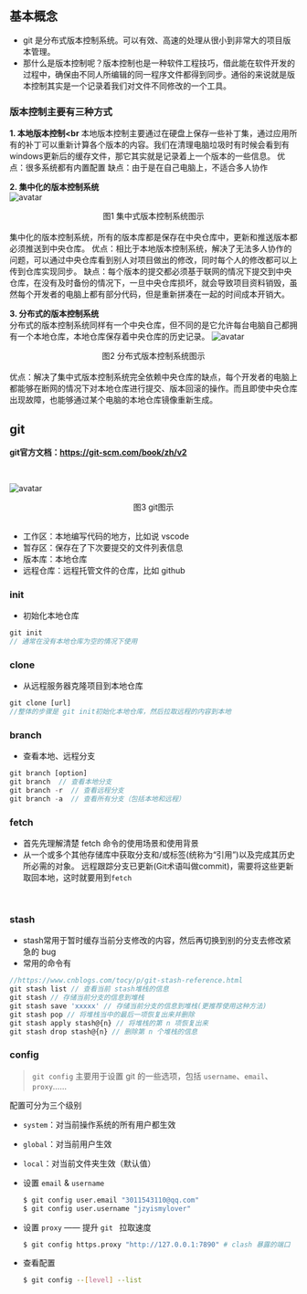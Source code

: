## 基本概念
- git 是分布式版本控制系统。可以有效、高速的处理从很小到非常大的项目版本管理。
- 那什么是版本控制呢？版本控制也是一种软件工程技巧，借此能在软件开发的过程中，确保由不同人所编辑的同一程序文件都得到同步。通俗的来说就是版本控制其实是一个记录着我们对文件不同修改的一个工具。

### 版本控制主要有三种方式<br>
**1. 本地版本控制<br**
本地版本控制主要通过在硬盘上保存一些补丁集，通过应用所有的补丁可以重新计算各个版本的内容。我们在清理电脑垃圾时有时候会看到有windows更新后的缓存文件，那它其实就是记录着上一个版本的一些信息。
优点：很多系统都有内置配置
缺点：由于是在自己电脑上，不适合多人协作

**2. 集中化的版本控制系统**<br>
![avatar](https://static.vue-js.com/8b4b3040-f5ad-11eb-85f6-6fac77c0c9b3.png)

<div style="text-align: center;">图1 集中式版本控制系统图示</div>

<br>
集中化的版本控制系统，所有的版本库都是保存在中央仓库中，更新和推送版本都必须推送到中央仓库。
优点：相比于本地版本控制系统，解决了无法多人协作的问题，可以通过中央仓库看到别人对项目做出的修改，同时每个人的修改都可以上传到仓库实现同步。
缺点：每个版本的提交都必须基于联网的情况下提交到中央仓库，在没有及时备份的情况下，一旦中央仓库损坏，就会导致项目资料销毁，虽然每个开发者的电脑上都有部分代码，但是重新拼凑在一起的时间成本开销大。
<br>

**3. 分布式的版本控制系统**<br>
分布式的版本控制系统同样有一个中央仓库，但不同的是它允许每台电脑自己都拥有一个本地仓库，本地仓库保存着中央仓库的历史记录。
![avatar](https://git-scm.com/book/en/v2/images/distributed.png)

<div style="text-align: center;">图2 分布式版本控制系统图示 </div>

<br>
优点：解决了集中式版本控制系统完全依赖中央仓库的缺点，每个开发者的电脑上都能够在断网的情况下对本地仓库进行提交、版本回滚的操作。而且即使中央仓库出现故障，也能够通过某个电脑的本地仓库镜像重新生成。


## git
**git官方文档：https://git-scm.com/book/zh/v2**

<br>

![avatar](https://static.vue-js.com/3273c9a0-f79c-11eb-bc6f-3f06e1491664.png)

<div style="text-align: center;">图3 git图示</div>

<br>

- 工作区：本地编写代码的地方，比如说 vscode
- 暂存区：保存在了下次要提交的文件列表信息
- 版本库：本地仓库
- 远程仓库：远程托管文件的仓库，比如 github

### init
- 初始化本地仓库
```js
git init 
// 通常在没有本地仓库为空的情况下使用
```

### clone
- 从远程服务器克隆项目到本地仓库
```js
git clone [url] 
//整体的步骤是 git init初始化本地仓库，然后拉取远程的内容到本地
```

### branch
- 查看本地、远程分支
```js
git branch [option]
git branch  // 查看本地分支
git branch -r  // 查看远程分支
git branch -a  // 查看所有分支（包括本地和远程）
```




### fetch
- 首先先理解清楚 fetch 命令的使用场景和使用背景
- 从一个或多个其他存储库中获取分支和/或标签(统称为“引用”)以及完成其历史所必需的对象。 远程跟踪分支已更新(Git术语叫做commit)，需要将这些更新取回本地，这时就要用到`fetch`
<br>

### stash
- stash常用于暂时缓存当前分支修改的内容，然后再切换到别的分支去修改紧急的 bug
- 常用的命令有
```js
//https://www.cnblogs.com/tocy/p/git-stash-reference.html
git stash list // 查看当前 stash堆栈的信息
git stash // 存储当前分支的信息到堆栈
git stash save 'xxxxx' // 存储当前分支的信息到堆栈(更推荐使用这种方法)
git stash pop // 将堆栈当中的最后一项恢复出来并删除
git stash apply stash@{n} // 将堆栈的第 n 项恢复出来
git stash drop stash@{n} // 删除第 n 个堆栈的信息
```



### config

> `git config` 主要用于设置 git 的一些选项，包括 `username`、`email`、`proxy`……

配置可分为三个级别

- `system`：对当前操作系统的所有用户都生效
- `global`：对当前用户生效
- `local`：对当前文件夹生效（默认值）



- 设置 `email` & `username`

  ```bash
  $ git config user.email "3011543110@qq.com"
  $ git config user.username "jzyismylover"
  ```

- 设置 `proxy` —— 提升 `git ` 拉取速度

  ```bash
  $ git config https.proxy "http://127.0.0.1:7890" # clash 暴露的端口
  ```

- 查看配置

  ```bash
  $ git config --[level] --list
  ```

  

